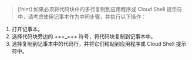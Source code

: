> [!hint] 如果必须将代码块中的多行复制到应用程序或 Cloud Shell 提示符中，请考虑使用记事本作为中间步骤，并执行以下操作：
>
1. 打开记事本。
1. 选择代码块旁边的 +++_+++ 符号，将代码块复制到记事本中。 
1. 选择复制到记事本中的代码行，并将它们粘贴到应用程序或 Cloud Shell 提示符中。
>

